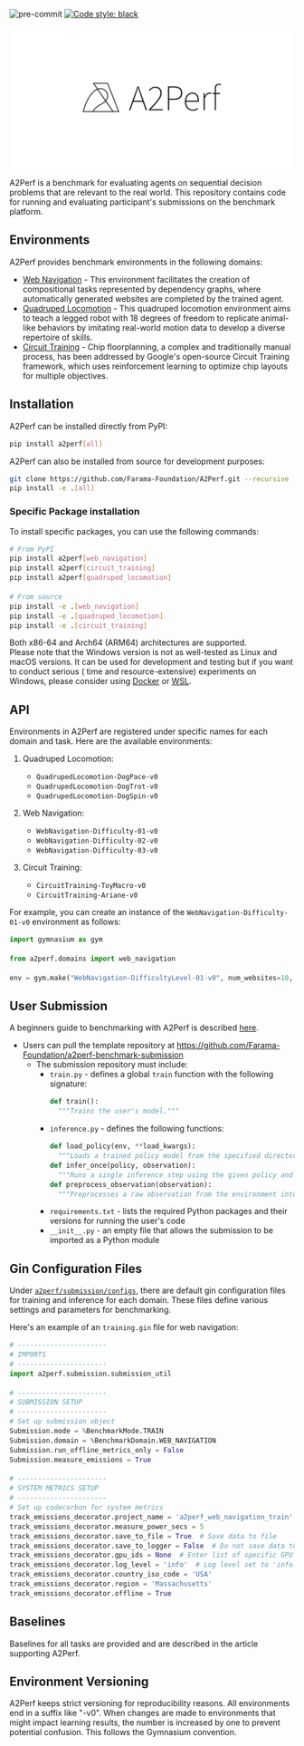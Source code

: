 ![pre-commit](https://github.com/Farama-Foundation/A2Perf/actions/workflows/pre-commit.yml/badge.svg)
[![Code style: black](https://img.shields.io/badge/code%20style-black-000000.svg)](https://github.com/psf/black)

[//]: # ([![Python]&#40;https://img.shields.io/pypi/pyversions/gymnasium.svg&#41;]&#40;https://badge.fury.io/py/gymnasium&#41; TODO: Add working Python versions once a2perf package is available)

[//]: # ([![PyPI]&#40;https://badge.fury.io/py/gymnasium.svg&#41;]&#40;https://badge.fury.io/py/gymnasium&#41;
TODO: Add PyPI once a2perf package is available)

[//]: # ([![arXiv]&#40;https://img.shields.io/badge/arXiv-2407.17032-b31b1b.svg&#41;]&#40;https://arxiv.org/abs/2407.17032&#41; TODO: Add arXiv once we have DOI link)


<p align="center">
    <img src="docs/_static/img/logo/github/A2Perf-github.png" width="500px"/>
</p>
A2Perf is a benchmark for evaluating agents on sequential decision problems that
are relevant to the real world. This
repository contains code for running and evaluating participant's submissions on
the benchmark platform.

## Environments

A2Perf provides benchmark environments in the following domains:

* [Web Navigation](docs/content/web_navigation/WebNavigation-Difficulty-01-v0.ipynb) -
  This environment facilitates the
  creation of compositional tasks represented by dependency graphs, where
  automatically generated websites are completed by the trained agent.
* [Quadruped Locomotion](docs/content/quadruped_locomotion/QuadrupedLocomotion-DogPace-v0.ipynb) -
  This quadruped
  locomotion environment aims to teach a legged robot with 18 degrees of freedom
  to replicate animal-like behaviors by imitating real-world motion data to
  develop a diverse repertoire of skills.
* [Circuit Training](docs/content/circuit_training/CircuitTraining-Ariane-v0.ipynb) -
  Chip floorplanning, a
  complex and traditionally manual process, has been addressed by Google's
  open-source Circuit Training framework, which uses reinforcement learning to
  optimize chip layouts for multiple objectives.

<!--
### Web Navigation

![Three web navigation environments](media/gminiwob_scene.png)

### Quadruped Locomotion

![Simulated quadrupeds](media/locomotion_scene.png)

### Chip Floorplanning

![Chip floorplanning environment](media/ariane_scene.png) -->

## Installation

A2Perf can be installed directly from PyPI:

```bash
pip install a2perf[all]
```

A2Perf can also be installed from source for development purposes:

```bash
git clone https://github.com/Farama-Foundation/A2Perf.git --recursive
pip install -e .[all]
```

### Specific Package installation

To install specific packages, you can use the following commands:

```bash
# From PyPI
pip install a2perf[web_navigation]
pip install a2perf[circuit_training]
pip install a2perf[quadruped_locomotion]

# From source
pip install -e .[web_navigation]
pip install -e .[quadruped_locomotion]
pip install -e .[circuit_training]
```

Both x86-64 and Arch64 (ARM64) architectures are supported.
\
Please note that the Windows version is not as well-tested as Linux and macOS
versions.
It can be used for development and testing but if you want to conduct serious (
time and resource-extensive) experiments on Windows,
please consider
using [Docker](https://docs.docker.com/docker-for-windows/install/)
or [WSL](https://docs.microsoft.com/en-us/windows/wsl/install-win10).

## API

Environments in A2Perf are registered under specific names for each domain and
task. Here are the available environments:

1. Quadruped Locomotion:
    - `QuadrupedLocomotion-DogPace-v0`
    - `QuadrupedLocomotion-DogTrot-v0`
    - `QuadrupedLocomotion-DogSpin-v0`

2. Web Navigation:
    - `WebNavigation-Difficulty-01-v0`
    - `WebNavigation-Difficulty-02-v0`
    - `WebNavigation-Difficulty-03-v0`

3. Circuit Training:
    - `CircuitTraining-ToyMacro-v0`
    - `CircuitTraining-Ariane-v0`

For example, you can create an instance of the `WebNavigation-Difficulty-01-v0`
environment as follows:

```python
import gymnasium as gym

from a2perf.domains import web_navigation

env = gym.make("WebNavigation-DifficultyLevel-01-v0", num_websites=10, seed=0)

```

## User Submission

A beginners guide to benchmarking with A2Perf is
described [here](docs/content/tutorials/training.md).

- Users can pull the template repository
  at https://github.com/Farama-Foundation/a2perf-benchmark-submission
    - The submission repository must include:
        - `train.py` - defines a global `train` function with the following
          signature:
          ```python
          def train():
            """Trains the user's model."""
          ```
        - `inference.py` - defines the following functions:
          ```python
          def load_policy(env, **load_kwargs):
            """Loads a trained policy model from the specified directory."""
          def infer_once(policy, observation):
            """Runs a single inference step using the given policy and observation."""
          def preprocess_observation(observation):
            """Preprocesses a raw observation from the environment into a format compatible with the policy."""
          ```
        - `requirements.txt` - lists the required Python packages and
          their versions for running the user's code
        - `__init__.py` - an empty file that allows the submission to be
          imported as a Python module

## Gin Configuration Files

Under [
`a2perf/submission/configs`](https://github.com/Farama-Foundation/A2Perf/tree/main/a2perf/submission/configs),
there are default gin configuration files for training and inference for each
domain. These files define various settings and parameters for
benchmarking.

Here's an example of an `training.gin` file for web navigation:

```python
# ----------------------
# IMPORTS
# ----------------------
import a2perf.submission.submission_util

# ----------------------
# SUBMISSION SETUP
# ----------------------
# Set up submission object
Submission.mode = %BenchmarkMode.TRAIN
Submission.domain = %BenchmarkDomain.WEB_NAVIGATION
Submission.run_offline_metrics_only = False
Submission.measure_emissions = True

# ----------------------
# SYSTEM METRICS SETUP
# ----------------------
# Set up codecarbon for system metrics
track_emissions_decorator.project_name = 'a2perf_web_navigation_train'
track_emissions_decorator.measure_power_secs = 5
track_emissions_decorator.save_to_file = True  # Save data to file
track_emissions_decorator.save_to_logger = False  # Do not save data to logger
track_emissions_decorator.gpu_ids = None  # Enter list of specific GPU IDs to track if desired
track_emissions_decorator.log_level = 'info'  # Log level set to 'info'
track_emissions_decorator.country_iso_code = 'USA'
track_emissions_decorator.region = 'Massachusetts'
track_emissions_decorator.offline = True
```

## Baselines

Baselines for all tasks are provided and are described in the article supporting
A2Perf.

## Environment Versioning

A2Perf keeps strict versioning for reproducibility reasons. All environments end
in a suffix like "-v0". When changes are made to environments that might impact
learning results, the number is increased by one to prevent potential confusion.
This follows the Gymnasium convention.

[//]: # (## Citation)

[//]: # ()

[//]: # (You can cite A2Perf as:)

[//]: # ()

[//]: # (```bibtex)

[//]: # (@misc{TODO })

[//]: # (```)
